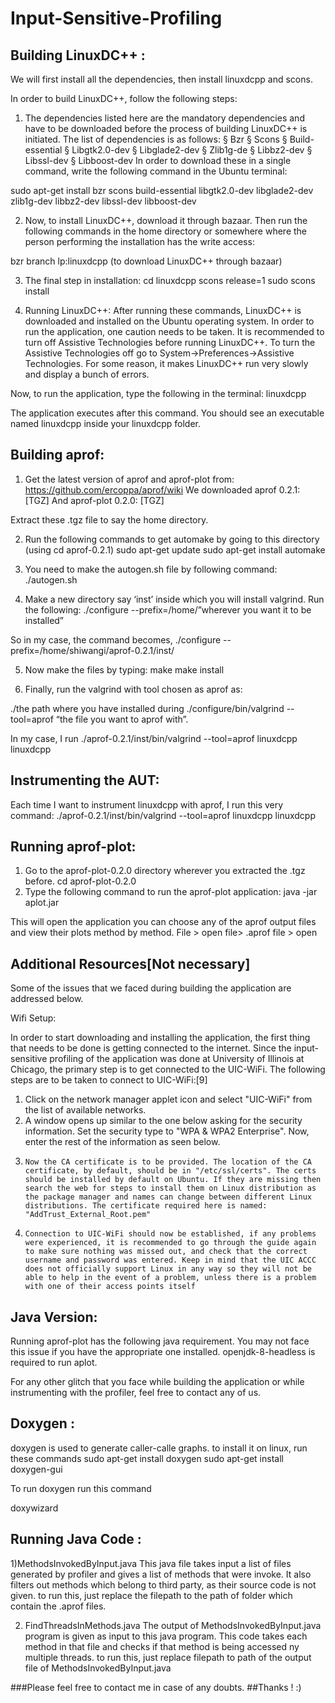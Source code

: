 # Input-Sensitive-Profiling 

## Building LinuxDC++ :

We will first install all the dependencies, then install linuxdcpp and scons.

In order to build LinuxDC++, follow the following steps:
1. The dependencies listed here are the mandatory dependencies and have to be downloaded before the process of building LinuxDC++ is initiated. The list of dependencies is as follows:
§  Bzr
§  Scons
§  Build-essential
§  Libgtk2.0-dev
§  Libglade2-dev
§  Zlib1g-de
§  Libbz2-dev
§  Libssl-dev
§  Libboost-dev
In order to download these in a single command, write the following command in the Ubuntu terminal:

sudo apt-get install bzr scons build-essential libgtk2.0-dev libglade2-dev zlib1g-dev libbz2-dev libssl-dev libboost-dev

2. Now, to install LinuxDC++, download it through bazaar. Then run the following commands in the home directory or somewhere where the person performing the installation has the write access:

bzr branch lp:linuxdcpp (to download LinuxDC++ through bazaar)

3. The final step in installation:
cd linuxdcpp
scons release=1
sudo scons install

4. Running LinuxDC++: After running these commands, LinuxDC++ is downloaded and installed on the Ubuntu operating system. In order to run the application, one caution needs to be taken. It is recommended to turn off Assistive Technologies before running LinuxDC++. To turn the Assistive Technologies off go to System->Preferences->Assistive Technologies. For some reason, it makes LinuxDC++ run very slowly and display a bunch of errors.

Now, to run the application, type the following in the terminal:
linuxdcpp

The application executes after this command. You should see an executable named linuxdcpp inside your linuxdcpp folder.

## Building aprof:

1. Get the latest version of aprof and aprof-plot from:
https://github.com/ercoppa/aprof/wiki
We downloaded aprof 0.2.1: [TGZ]
And aprof-plot 0.2.0: [TGZ]

Extract these .tgz file to say the home directory.

2. Run the following commands to get automake by going to this directory (using cd aprof-0.2.1)
   sudo apt-get update
   sudo apt-get install automake

3. You need to make the autogen.sh file by following command:
   ./autogen.sh

4. Make a new directory say ‘inst’ inside which you will install valgrind. Run the following:
   ./configure --prefix=/home/”wherever you want it to be installed”

So in my case, the command becomes, ./configure --prefix=/home/shiwangi/aprof-0.2.1/inst/

5. Now make the files by typing:
   make
   make install

6. Finally, run the valgrind with tool chosen as aprof as:

 ./the path where you have installed during ./configure/bin/valgrind --tool=aprof “the file you want    to aprof with”.

 In my case, I run ./aprof-0.2.1/inst/bin/valgrind --tool=aprof linuxdcpp linuxdcpp

## Instrumenting the AUT:

Each time I want to instrument linuxdcpp with aprof, I run this very command:
./aprof-0.2.1/inst/bin/valgrind --tool=aprof linuxdcpp linuxdcpp

## Running aprof-plot:

1. Go to the aprof-plot-0.2.0 directory wherever you extracted the .tgz before.
     cd aprof-plot-0.2.0 
2. Type the following command to run the aprof-plot application:
     java -jar aplot.jar

This will open the application you can choose any of the aprof output files and view their plots method by method.
File > open file> .aprof file > open


 
## Additional Resources[Not necessary]
 
Some of the issues that we faced during building the application are addressed below.

Wifi Setup:

In order to start downloading and installing the application, the first thing that needs to be done is getting connected to the internet. Since the input-sensitive profiling of the application was done at University of Illinois at Chicago, the primary step is to get connected to the UIC-WiFi. The  following steps are to be taken to connect to UIC-WiFi:[9]
1) Click on the network manager applet icon and select "UIC-WiFi" from the list of available networks.
2) A window opens up similar to the one below asking for the security information. Set the security type to "WPA & WPA2 Enterprise". Now, enter the rest of the information as seen below.
3)     Now the CA certificate is to be provided. The location of the CA certificate, by default, should be in "/etc/ssl/certs". The certs should be installed by default on Ubuntu. If they are missing then search the web for steps to install them on Linux distribution as the package manager and names can change between different Linux distributions. The certificate required here is named: "AddTrust_External_Root.pem"
4)     Connection to UIC-WiFi should now be established, if any problems were experienced, it is recommended to go through the guide again to make sure nothing was missed out, and check that the correct username and password was entered. Keep in mind that the UIC ACCC does not officially support Linux in any way so they will not be able to help in the event of a problem, unless there is a problem with one of their access points itself

## Java Version:

Running aprof-plot has the following java requirement. You may not face this issue if you have the appropriate one installed.
openjdk-8-headless is required to run aplot.


For any other glitch that you face while building the application or while instrumenting with the profiler, feel free to contact any of us. 


## Doxygen :

doxygen is used to generate caller-calle  graphs. to install it on linux, run these commands 
sudo apt-get install doxygen
sudo apt-get install doxygen-gui

To run doxygen run this command

doxywizard

## Running Java Code :

1)MethodsInvokedByInput.java
          This java file takes input a list of files generated by profiler and gives a list of methods that were invoke. It also filters out methods which belong to third party, as their source code is not given.
to run this, just replace the filepath to the path of folder which contain the .aprof files.

2) FindThreadsInMethods.java
        The output of MethodsInvokedByInput.java program is given as input to this java program. This code takes each method in that file and checks if that method is being accessed ny multiple threads.
 to run this, just replace filepath to path of the output file of MethodsInvokedByInput.java
 
###Please feel free to contact me in case of any doubts.
##Thanks ! :)
